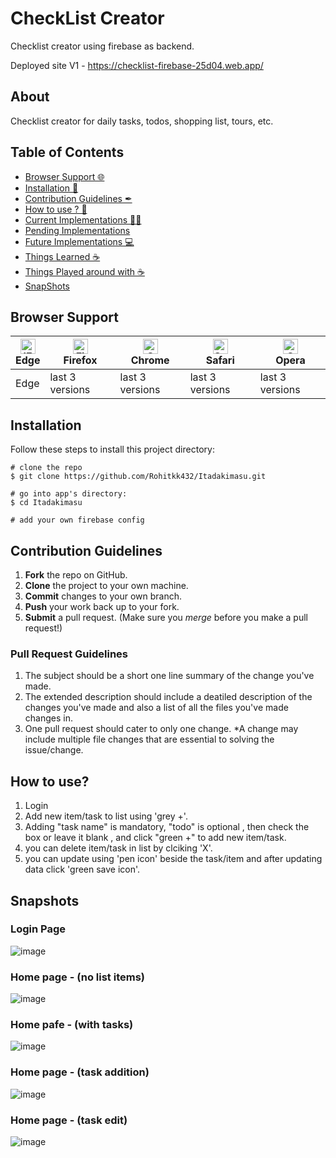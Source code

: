 # CheckList Creator
Checklist creator using firebase as backend. 

Deployed site V1 - https://checklist-firebase-25d04.web.app/

## About
Checklist creator for daily tasks, todos, shopping list, tours, etc.

## Table of Contents
- [Browser Support 🌐](#browser-support)
- [Installation 🐣](#installation)
- [Contribution Guidelines ✒](#contribution-guidelines)
- [How to use ? 📖](#how-to-use)
- [Current Implementations 👨‍💻](#current-implementations)
- [Pending Implementations ](#pending-implementations)
- [Future Implementations 💻](#future-implementations)
- [Things Learned ☕](#things-learned)
- [Things Played around with ☕](#things-played-around-with)
- [SnapShots](#snapshots)

## Browser Support
| [<img src="https://raw.githubusercontent.com/alrra/browser-logos/master/src/edge/edge_48x48.png" alt="IE / Edge" width="24px" height="24px" />](http://godban.github.io/browsers-support-badges/)</br>Edge | [<img src="https://raw.githubusercontent.com/alrra/browser-logos/master/src/firefox/firefox_48x48.png" alt="Firefox" width="24px" height="24px" />](http://godban.github.io/browsers-support-badges/)</br>Firefox | [<img src="https://raw.githubusercontent.com/alrra/browser-logos/master/src/chrome/chrome_48x48.png" alt="Chrome" width="24px" height="24px" />](http://godban.github.io/browsers-support-badges/)</br>Chrome | [<img src="https://raw.githubusercontent.com/alrra/browser-logos/master/src/safari/safari_48x48.png" alt="Safari" width="24px" height="24px" />](http://godban.github.io/browsers-support-badges/)</br>Safari | [<img src="https://raw.githubusercontent.com/alrra/browser-logos/master/src/opera/opera_48x48.png" alt="Opera" width="24px" height="24px" />](http://godban.github.io/browsers-support-badges/)</br>Opera |
| --- | --- | --- | --- | --- |
| Edge | last 3 versions | last 3 versions | last 3 versions | last 3 versions |

## Installation

Follow these steps to install this project directory:

```
# clone the repo
$ git clone https://github.com/Rohitkk432/Itadakimasu.git

# go into app's directory:
$ cd Itadakimasu

# add your own firebase config
```

## Contribution Guidelines
1. **Fork** the repo on GitHub.
2. **Clone** the project to your own machine.
3. **Commit** changes to your own branch.
4. **Push** your work back up to your fork.
5. **Submit** a pull request.
(Make sure you *merge* before you make a pull request!)

### Pull Request Guidelines
1. The subject should be a short one line summary of the change you've made.
2. The extended description should include a deatiled description of the changes you've made and also a list of all the files you've made changes in.
3. One pull request should cater to only one change. *A change may include multiple file changes that are essential to solving the issue/change.

## How to use?
1. Login
2. Add new item/task to list using 'grey +'.
3. Adding "task name" is mandatory, "todo" is optional , then check the box or leave it blank , and click "green +" to add new item/task.
4. you can delete item/task in list by clciking 'X'.
5. you can update using 'pen icon' beside the task/item and after updating data click 'green save icon'.

## Snapshots

### Login Page
![image](https://user-images.githubusercontent.com/74586376/131902129-c7aca314-cfa2-4b47-b0c9-118332fa8f46.png)

### Home page - (no list items)
![image](https://user-images.githubusercontent.com/74586376/131902201-d8d312ee-eb0f-424a-b055-08e6fd06b21b.png)

### Home pafe - (with tasks)
![image](https://user-images.githubusercontent.com/74586376/131902340-71ae2340-97dc-40d4-8f87-88e8808ed3ca.png)

### Home page - (task addition)
![image](https://user-images.githubusercontent.com/74586376/131902442-5a877265-c055-4361-9765-f99e18f0e797.png)

### Home page - (task edit)
![image](https://user-images.githubusercontent.com/74586376/131902544-1f3948e9-eabd-48d0-9417-a64efcc41f60.png)

